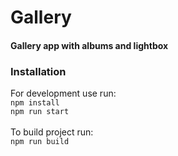 # Gallery
#### Gallery app with albums and lightbox

### Installation

For development use run:\
`npm install` \
`npm run start` \
\
To build project run: \
`npm run build` 
